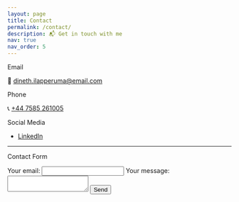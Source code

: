 ```yaml
---
layout: page
title: Contact
permalink: /contact/
description: 📬 Get in touch with me
nav: true
nav_order: 5
---
```


Email

📧 [dineth.ilapperuma@email.com](mailto:dineth.ilapperuma@email.com)

Phone

📞 [+44 7585 261005](tel:+447585261005)

Social Media

- [LinkedIn](https://linkedin.com/in/ilapperuma)

---

Contact Form

<form
  action="https://formspree.io/f/xyzpvvqz"
  method="POST"
>
  <label>
    Your email:
    <input type="email" name="email">
  </label>
  <label>
    Your message:
    <textarea name="message"></textarea>
  </label>
  <!-- your other form fields go here -->
  <button type="submit">Send</button>
</form>
